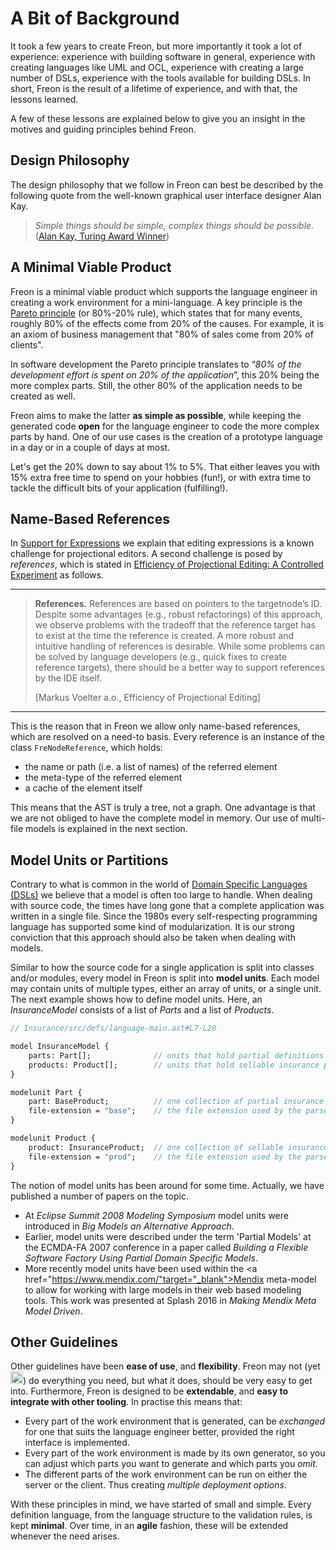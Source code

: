 # A Bit of Background

It took a few years to create Freon, but more importantly it took a lot of experience: experience with building software 
in general, experience with creating languages like UML and OCL, experience with creating a large number of DSLs,
experience with the tools available for building DSLs. In short, Freon is the result of a lifetime of experience,
and with that, the lessons learned.

A few of these lessons are explained below to give you an insight in the motives and guiding principles behind Freon.

## Design Philosophy

The design philosophy that we follow in Freon can best be described by the following quote from
the well-known graphical user interface designer Alan Kay.

> _Simple things should be simple, complex things should be possible._
> (<a href="https://en.wikipedia.org/wiki/Alan_Kay" target="_blank">Alan Kay, Turing Award Winner</a>)

## A Minimal Viable Product

Freon is a minimal viable product which supports the
language engineer in creating a work environment for a mini-language. A key principle
is the <a href="https://en.wikipedia.org/wiki/Pareto*principle" target="_blank">Pareto principle</a>
(or 80%-20% rule),
which states that for many events, roughly 80% of the effects come from 20% of the causes.
For example, it is an axiom of business management that "80% of sales come from 20% of clients".

In software development the Pareto principle translates to “_80% of the development
effort is spent on 20% of the application_”, this 20% being the more complex parts.
Still, the other 80% of the application needs to be created as well.

Freon aims to
make the latter **as simple as possible**, while keeping the generated code **open** for the
language engineer to code the more complex parts by hand. One of our use cases is the
creation of a prototype language in a day or in a couple of days at most. 

Let's get the 20% down to say about 1% to 5%. That either leaves you with 15% extra 
free time to spend on your hobbies (fun!),
or with extra time to tackle the difficult bits of your application (fulfilling!).


## Name-Based References

In [Support for Expressions](/Background/Projectional_Editing#expressions) we explain
that editing expressions is a known challenge for projectional editors. A second challenge
is posed by _references_, which is stated in <a href="https://www.voelter.de/data/pub/fse2016-projEditing.pdf" target="_blank">
Efficiency of Projectional Editing: A Controlled Experiment</a> as follows.

---

> **References.**
> References are based on pointers to the targetnode’s ID. Despite some advantages (e.g., robust
> refactorings) of this approach, we observe problems with the tradeoff that the reference target
> has to exist at the time the reference is created. A more robust and intuitive handling of
> references is desirable. While some problems can be solved by language developers (e.g.,
> quick fixes to create reference targets), there should be a better way to support references
> by the IDE itself.
>
> [Markus Voelter a.o., Efficiency of Projectional Editing]

---

This is the reason that in Freon we allow only name-based references, which are resolved
on a need-to basis. Every reference is
an instance of the class `FreNodeReference`, which holds:

- the name or path (i.e. a list of names) of the referred element
- the meta-type of the referred element
- a cache of the element itself

This means that the AST is truly a tree, not a graph. One advantage is that we are not obliged
to have the complete model in memory. Our use of multi-file models is explained in the next section.


## Model Units or Partitions

Contrary to what is common in the world of <a href="https://en.wikipedia.org/wiki/Domain-specific*language" target="_blank">Domain Specific Languages (DSLs)</a>
we believe that a model
is often too large to handle. When dealing with source code, the times have long gone that a complete
application was written in a single file. Since the 1980s every self-respecting programming language has supported some kind of modularization.
It is our strong conviction that this approach should also be taken when dealing with models.

Similar to how the source code for a single application is split into classes and/or modules, every model in Freon is split
into **model units**. Each model may contain units of multiple types, either an array of units, or a single unit. The next example
shows how to define model units. Here,
an _InsuranceModel_ consists of a list of _Parts_ and a list of _Products_.

```proto
// Insurance/src/defs/language-main.ast#L7-L20

model InsuranceModel {
    parts: Part[];              // units that hold partial definitions of insurance products
    products: Product[];        // units that hold sellable insurance products
}

modelunit Part {
    part: BaseProduct;          // one collection of partial insurance products
    file-extension = "base";    // the file extension used by the parser
}

modelunit Product {
    product: InsuranceProduct;  // one collection of sellable insurance products
    file-extension = "prod";    // the file extension used by the parser
}
```

The notion of model units has been around for some time. Actually, we have
published a number of papers on the topic.

- At _Eclipse Summit 2008 Modeling Symposium_ model units were introduced in _Big Models
  an Alternative Approach_.
- Earlier, model units were described under the term 'Partial Models' at the ECMDA-FA 2007 conference
  in a paper called _Building a Flexible Software Factory Using Partial Domain Specific Models_.
- More recently model units have been used within the
  <a href="https://www.mendix.com/"target="_blank">Mendix</a> meta-model to allow for working with large models
  in their web based modeling tools. This work was presented at Splash 2016 in _Making Mendix Meta Model Driven_.


## Other Guidelines

Other guidelines have been **ease of use**, and **flexibility**. Freon may not (yet <img src="/icons/smile.png" alt="OOPS" width="20" height="20">) do
everything you need, but what it does, should be very easy to get into. Furthermore,
Freon is designed to be **extendable**, and **easy to integrate with other tooling**.
In practise this means that:

- Every part of the work environment that is generated, can be _exchanged_ for one
  that suits the language engineer better, provided the right interface is implemented.
- Every part of the work environment is made by its own generator, so you can adjust which
  parts you want to generate and which parts you _omit_.
- The different parts of the work environment can be run on either the server or the client.
  Thus creating _multiple deployment options_.

With these principles in mind, we have started of small and simple. Every definition language,
from the language structure to the validation rules, is kept **minimal**. Over time, in an **agile**
fashion, these will be extended whenever the need arises.
